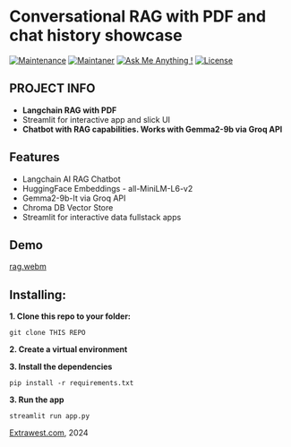 #  Conversational RAG with PDF and chat history showcase
[![Maintenance](https://img.shields.io/badge/Maintained%3F-yes-green.svg)]()
[![Maintaner](https://img.shields.io/static/v1?label=Andriy%20Gulak&message=Maintainer&color=red)](mailto:andriy.gulak@extrawest.com)
[![Ask Me Anything !](https://img.shields.io/badge/Ask%20me-anything-1abc9c.svg)](https://github.com/extrawest/conversational_rag_pdf/issues)
[![License](https://img.shields.io/badge/License-Apache_2.0-blue.svg)](https://opensource.org/licenses/Apache-2.0)

## PROJECT INFO
- **Langchain RAG with PDF**
- Streamlit for interactive app and slick UI
- **Chatbot with RAG capabilities. Works with Gemma2-9b via Groq API**

## Features
- Langchain AI RAG Chatbot
- HuggingFace Embeddings - all-MiniLM-L6-v2
- Gemma2-9b-It via Groq API
- Chroma DB Vector Store
- Streamlit for interactive data fullstack apps

## Demo
[rag.webm](https://github.com/user-attachments/assets/1c3a3795-ed3c-4703-9aa8-27c2f90b4c34)


## Installing:
**1. Clone this repo to your folder:**

```
git clone THIS REPO
```

**2. Create a virtual environment**

**3. Install the dependencies**

```
pip install -r requirements.txt
```
**3. Run the app**

```
streamlit run app.py
```

[Extrawest.com](https://www.extrawest.com), 2024


